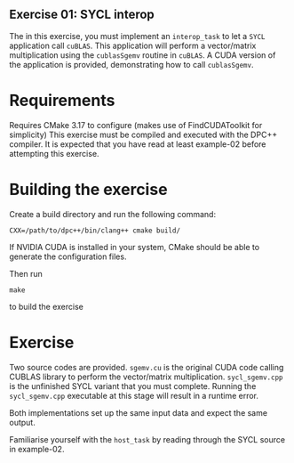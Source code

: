 Exercise 01: SYCL interop
-------------------------------

The in this exercise, you must implement an `interop_task` to let a `SYCL` application call `cuBLAS`.
This application will perform a vector/matrix multiplication using the `cublasSgemv` routine in `cuBLAS`.
A CUDA version of the application is provided, demonstrating how to call `cublasSgemv`.

Requirements
==============

Requires CMake 3.17 to configure (makes use of FindCUDAToolkit for simplicity)
This exercise must be compiled and executed with the DPC++ compiler.
It is expected that you have read at least example-02 before attempting this exercise.


Building the exercise
=====================


Create a build directory and run the following command:

```
CXX=/path/to/dpc++/bin/clang++ cmake build/
```

If NVIDIA CUDA is installed in your system, CMake should be able to generate
the configuration files.

Then run 

```
make
```

to build the exercise

Exercise
=========

Two source codes are provided. `sgemv.cu` is the original CUDA code calling
CUBLAS library to perform the vector/matrix multiplication.
`sycl_sgemv.cpp` is the unfinished SYCL variant that you must complete.
Running the `sycl_sgemv.cpp` executable at this stage will result in a runtime error.

Both implementations set up the same input data and expect the same output.

Familiarise yourself with the `host_task` by reading through the SYCL source in example-02.